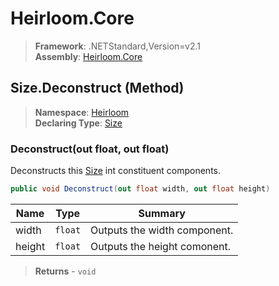 # Heirloom.Core

> **Framework**: .NETStandard,Version=v2.1  
> **Assembly**: [Heirloom.Core][0]

## Size.Deconstruct (Method)

> **Namespace**: [Heirloom][0]  
> **Declaring Type**: [Size][1]

### Deconstruct(out float, out float)

Deconstructs this [Size][1] int constituent components.

```cs
public void Deconstruct(out float width, out float height)
```

| Name   | Type    | Summary                      |
|--------|---------|------------------------------|
| width  | `float` | Outputs the width component. |
| height | `float` | Outputs the height comonent. |

> **Returns** - `void`

[0]: ../../../Heirloom.Core.md
[1]: ../Size.md
